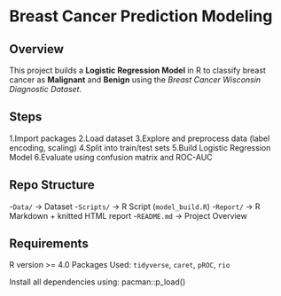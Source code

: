 # Breast Cancer Prediction Modeling

## Overview

This project builds a **Logistic Regression Model** in R to classify breast cancer as **Malignant** and **Benign** using the *Breast Cancer Wisconsin Diagnostic Dataset*.

## Steps

1.Import packages
2.Load dataset
3.Explore and preprocess data (label encoding, scaling)
4.Split into train/test sets
5.Build Logistic Regression Model
6.Evaluate using confusion matrix and ROC-AUC

## Repo Structure

-`Data/` -> Dataset
-`Scripts/` -> R Script (`model_build.R`)
-`Report/` -> R Markdown + knitted HTML report
-`README.md` -> Project Overview

## Requirements

R version >= 4.0
Packages Used: `tidyverse`, `caret`, `pROC`, `rio`

Install all dependencies using: pacman::p_load()
